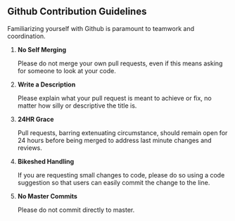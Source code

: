 ## Github Contribution Guidelines

Familiarizing yourself with Github is paramount to teamwork and coordination.

1. **No Self Merging**

   Please do not merge your own pull requests, even if this means asking for someone to look at your code.

2. **Write a Description**

   Please explain what your pull request is meant to achieve or fix, no matter how silly or descriptive the title is.

3. **24HR Grace**

   Pull requests, barring extenuating circumstance, should remain open for 24 hours before being merged to address last minute changes and reviews.

4. **Bikeshed Handling**

   If you are requesting small changes to code, please do so using a code suggestion so that users can easily commit the change to the line.

5. **No Master Commits**

   Please do not commit directly to master.
